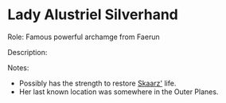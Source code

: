 # Lady Alustriel Silverhand

Role: Famous powerful archamge from Faerun

Description:

Notes: 
- Possibly has the strength to restore [Skaarz'](<./Skaarz Tarturus.html>) life.
- Her last known location was somewhere in the Outer Planes. 
